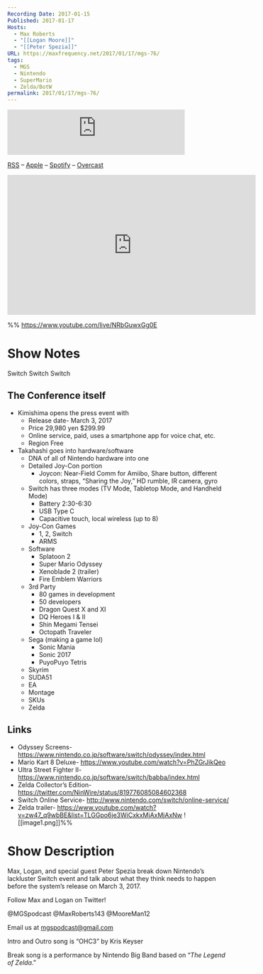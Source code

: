 ```yaml
---
Recording Date: 2017-01-15
Published: 2017-01-17
Hosts:
  - Max Roberts
  - "[[Logan Moore]]"
  - "[[Peter Spezia]]"
URL: https://maxfrequency.net/2017/01/17/mgs-76/
tags:
  - MGS
  - Nintendo
  - SuperMario
  - Zelda/BotW
permalink: 2017/01/17/mgs-76/
---
```

<iframe src="https://podcasters.spotify.com/pod/show/millennialgamingspeak/embed/episodes/Episode-76-Breaking-Down-All-Things-Nintendo-Switch-e1adhqu/a-a6ts41v" height="102px" width="400px" frameborder="0" scrolling="no"></iframe>

[RSS](https://anchor.fm/s/74aa3858/podcast/rss) – [Apple](https://podcasts.apple.com/us/podcast/episode-3-gdc-wrap-up/id1000915981?i=1000542222515) – [Spotify](https://open.spotify.com/episode/7wePXT4Bt22LWifVLx3n8y) – [Overcast](https://overcast.fm/+EtIgeWxEU)

<div class=iframe-container>
<iframe width="560" height="315" src="https://www.youtube-nocookie.com/embed/NRbGuwxGg0E?si=YuD-g-phx2BjZlA7" title="YouTube video player" frameborder="0" allow="accelerometer; autoplay; clipboard-write; encrypted-media; gyroscope; picture-in-picture; web-share" allowfullscreen></iframe>
</div>

%%
https://www.youtube.com/live/NRbGuwxGg0E

# Show Notes

Switch Switch Switch
## The Conference itself

- Kimishima opens the press event with 
	- Release date- March 3, 2017
	- Price 29,980 yen $299.99
	- Online service, paid, uses a smartphone app for voice chat, etc.
	- Region Free
- Takahashi goes into hardware/software
	- DNA of all of Nintendo hardware into one
	- Detailed Joy-Con portion
		- Joycon: Near-Field Comm for Amiibo, Share button, different colors, straps, “Sharing the Joy,” HD rumble, IR camera, gyro
	- Switch has three modes (TV Mode, Tabletop Mode, and Handheld Mode)
		- Battery 2:30-6:30
		- USB Type C
		- Capacitive touch, local wireless (up to 8)
	- Joy-Con Games
		- 1, 2, Switch
		- ARMS
	- Software
		- Splatoon 2
		- Super Mario Odyssey
		- Xenoblade 2 (trailer)
		- Fire Emblem Warriors
	- 3rd Party
		- 80 games in development
		- 50 developers
		- Dragon Quest X and XI
		- DQ Heroes I & II
		- Shin Megami Tensei
		- Octopath Traveler
	- Sega (making a game lol)
		- Sonic Mania
		- Sonic 2017
		- PuyoPuyo Tetris
	- Skyrim
	- SUDA51
	- EA
	- Montage
	- SKUs
	- Zelda
## Links

- Odyssey Screens- https://www.nintendo.co.jp/software/switch/odyssey/index.html 
- Mario Kart 8 Deluxe- https://www.youtube.com/watch?v=PhZGrJikQeo 
- Ultra Street Fighter II- https://www.nintendo.co.jp/software/switch/babba/index.html 
- Zelda Collector’s Edition- https://twitter.com/NinWire/status/819776085084602368 
- Switch Online Service- http://www.nintendo.com/switch/online-service/ 
- Zelda trailer- https://www.youtube.com/watch?v=zw47_q9wbBE&list=TLGGpo6je3WiCxkxMjAxMjAxNw 
![[image1.png]]%%
# Show Description

Max, Logan, and special guest Peter Spezia break down Nintendo’s lackluster Switch event and talk about what they think needs to happen before the system’s release on March 3, 2017.

Follow Max and Logan on Twitter!

@MGSpodcast
@MaxRoberts143
@MooreMan12

Email us at mgspodcast@gmail.com

Intro and Outro song is “OHC3” by Kris Keyser

Break song is a performance by Nintendo Big Band based on “*The Legend of Zelda*.”